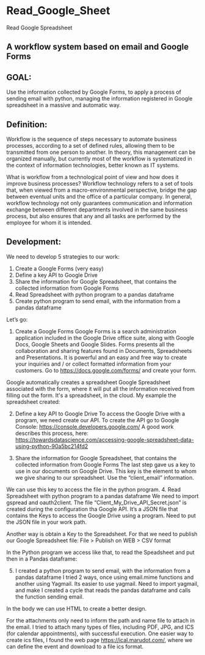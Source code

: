 # Read_Google_Sheet
Read Google Spreadsheet

## A workflow system based on email and Google Forms
## GOAL:
Use the information collected by Google Forms, to apply a process of sending email with python, managing the information registered in Google spreadsheet in a massive and automatic way.

 
## Definition:
Workflow is the sequence of steps necessary to automate business processes, according to a set of defined rules, allowing them to be transmitted from one person to another.
In theory, this management can be organized manually, but currently most of the workflow is systematized in the context of information technologies, better known as IT systems.

What is workflow from a technological point of view and how does it improve business processes?
Workflow technology refers to a set of tools that, when viewed from a macro-environmental perspective, bridge the gap between eventual units and the office of a particular company.
In general, workflow technology not only guarantees communication and information exchange between different departments involved in the same business process, but also ensures that any and all tasks are performed by the employee for whom it is intended.
 
## Development:
We need to develop 5 strategies to our work:
1.	Create a Google Forms (very easy)
2.	Define a key API to Google Drive
3.	Share the information for Google Spreadsheet, that contains the collected information from Google Forms
4.	Read Spreadsheet with python program to a pandas dataframe
5.	Create python program to send email, with the information from a pandas dataframe

Let’s go:
1.	Create a Google Forms
Google Forms is a search administration application included in the Google Drive office suite, along with Google Docs, Google Sheets and Google Slides. Forms presents all the collaboration and sharing features found in Documents, Spreadsheets and Presentations. It is powerful and an easy and free way to create your inquiries and / or collect formatted information from your customers.
Go to https://docs.google.com/forms/  and create your form.
 
Google automatically creates a spreadsheet Google Spreadsheet associated with the form, where it will put all the information received from filling out the form. It's a spreadsheet, in the cloud. My example the spreadsheet created:
 
2.	Define a key API to Google Drive
To access the Google Drive with a program, we need create our API. To create the API go to Google Console: https://console.developers.google.com/
A good work describes this process, here:
https://towardsdatascience.com/accessing-google-spreadsheet-data-using-python-90a5bc214fd2

 

3.	Share the information for Google Spreadsheet, that contains the collected information from Google Forms
The last step gave us a key to use in our documents on Google Drive. This key is the element to whom we give sharing to our spreadsheet. Use the “client_email” information.
 
 

	
We can use this key to access the file in the python program.
4.	Read Spreadsheet with python program to a pandas dataframe
We need to import gspread and oauth2client.
The file “Client_My_Drive_API_Secret.json” is created during the configuration tha Google API. It’s a JSON file that contains the Keys to access the Google Drive using a program. Need to put the JSON file in your work path.
 
Another way is obtain a Key to the Spreadsheet. 
For that we need to publish our Google Spreadsheet file: File > Publish on WEB > CSV format
 

 
In the Python program we access like that, to read the Speadsheet and put then in a Pandas dataframe:
 
 
5.	I created a python program to send email, with the information from a pandas dataframe
 	I tried 2 ways, once using email.mime functions and another using Yagmail. Its easier to use yagmail.
Need to import yagmail, and make I created a cycle that reads the pandas dataframe and calls the function sending email.
 
In the body we can use HTML to create a better design.
 
For the attachments only need to inform the path and name file to attach in the email. I tried to attach many types of files, including PDF, JPG, and ICS (for calendar appointments), with successful execution. One easier way to create ics files, I found the web page https://ical.marudot.com/, where we can define the event and download to a file ics format.







